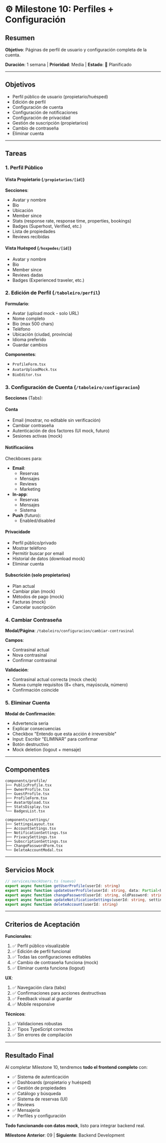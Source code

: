 # ⚙️ Milestone 10: Perfiles + Configuración

## Resumen
**Objetivo**: Páginas de perfil de usuario y configuración completa de la cuenta.

**Duración**: 1 semana | **Prioridad**: Media | **Estado**: 📅 Planificado

---

## Objetivos
- Perfil público de usuario (propietario/huésped)
- Edición de perfil
- Configuración de cuenta
- Configuración de notificaciones
- Configuración de privacidad
- Gestión de suscripción (propietarios)
- Cambio de contraseña
- Eliminar cuenta

---

## Tareas

### 1. Perfil Público

#### Vista Propietario (`/propietarios/[id]`)
**Secciones**:
- Avatar y nombre
- Bio
- Ubicación
- Member since
- Stats (response rate, response time, properties, bookings)
- Badges (Superhost, Verified, etc.)
- Lista de propiedades
- Reviews recibidas

#### Vista Huésped (`/hoxpedes/[id]`)
- Avatar y nombre
- Bio
- Member since
- Reviews dadas
- Badges (Experienced traveler, etc.)

### 2. Edición de Perfil (`/taboleiro/perfil`)

**Formulario**:
- Avatar (upload mock - solo URL)
- Nome completo
- Bio (max 500 chars)
- Teléfono
- Ubicación (ciudad, provincia)
- Idioma preferido
- Guardar cambios

**Componentes**:
- `ProfileForm.tsx`
- `AvatarUploadMock.tsx`
- `BioEditor.tsx`

### 3. Configuración de Cuenta (`/taboleiro/configuracion`)

**Secciones** (Tabs):

#### Conta
- Email (mostrar, no editable sin verificación)
- Cambiar contraseña
- Autenticación de dos factores (UI mock, futuro)
- Sesiones activas (mock)

#### Notificacións
Checkboxes para:
- **Email**:
  - Reservas
  - Mensajes
  - Reviews
  - Marketing
- **In-app**:
  - Reservas
  - Mensajes
  - Sistema
- **Push** (futuro):
  - Enabled/disabled

#### Privacidade
- Perfil público/privado
- Mostrar teléfono
- Permitir buscar por email
- Historial de datos (download mock)
- Eliminar cuenta

#### Subscrición (solo propietarios)
- Plan actual
- Cambiar plan (mock)
- Métodos de pago (mock)
- Facturas (mock)
- Cancelar suscripción

### 4. Cambiar Contraseña

**Modal/Página**: `/taboleiro/configuracion/cambiar-contrasinal`

**Campos**:
- Contrasinal actual
- Nova contrasinal
- Confirmar contrasinal

**Validación**:
- Contrasinal actual correcta (mock check)
- Nueva cumple requisitos (8+ chars, mayúscula, número)
- Confirmación coincide

### 5. Eliminar Cuenta

**Modal de Confirmación**:
- Advertencia seria
- Explicar consecuencias
- Checkbox "Entendo que esta acción é irreversible"
- Input: Escribir "ELIMINAR" para confirmar
- Botón destructivo
- Mock deletion (logout + mensaje)

---

## Componentes

```
components/profile/
├── PublicProfile.tsx
├── OwnerProfile.tsx
├── GuestProfile.tsx
├── ProfileForm.tsx
├── AvatarUpload.tsx
├── StatsDisplay.tsx
└── BadgesList.tsx

components/settings/
├── SettingsLayout.tsx
├── AccountSettings.tsx
├── NotificationSettings.tsx
├── PrivacySettings.tsx
├── SubscriptionSettings.tsx
├── ChangePasswordForm.tsx
└── DeleteAccountModal.tsx
```

---

## Servicios Mock

```typescript
// services/mockUsers.ts (nuevo)
export async function getUserProfile(userId: string)
export async function updateUserProfile(userId: string, data: Partial<User>)
export async function changePassword(userId: string, oldPassword: string, newPassword: string)
export async function updateNotificationSettings(userId: string, settings: NotificationSettings)
export async function deleteAccount(userId: string)
```

---

## Criterios de Aceptación

**Funcionales**:
1. ✅ Perfil público visualizable
2. ✅ Edición de perfil funcional
3. ✅ Todas las configuraciones editables
4. ✅ Cambio de contraseña funciona (mock)
5. ✅ Eliminar cuenta funciona (logout)

**UX**:
1. ✅ Navegación clara (tabs)
2. ✅ Confirmaciones para acciones destructivas
3. ✅ Feedback visual al guardar
4. ✅ Mobile responsive

**Técnicos**:
1. ✅ Validaciones robustas
2. ✅ Tipos TypeScript correctos
3. ✅ Sin errores de compilación

---

## Resultado Final

Al completar Milestone 10, tendremos **todo el frontend completo** con:
- ✅ Sistema de autenticación
- ✅ Dashboards (propietario y huésped)
- ✅ Gestión de propiedades
- ✅ Catálogo y búsqueda
- ✅ Sistema de reservas (UI)
- ✅ Reviews
- ✅ Mensajería
- ✅ Perfiles y configuración

**Todo funcionando con datos mock**, listo para integrar backend real.

**Milestone Anterior**: 09 | **Siguiente**: Backend Development

